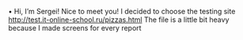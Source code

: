 •	  Hi, I’m Sergei! Nice to meet you! I decided to choose the testing site http://test.it-online-school.ru/pizzas.html The file is a little bit heavy because I made screens for every report
